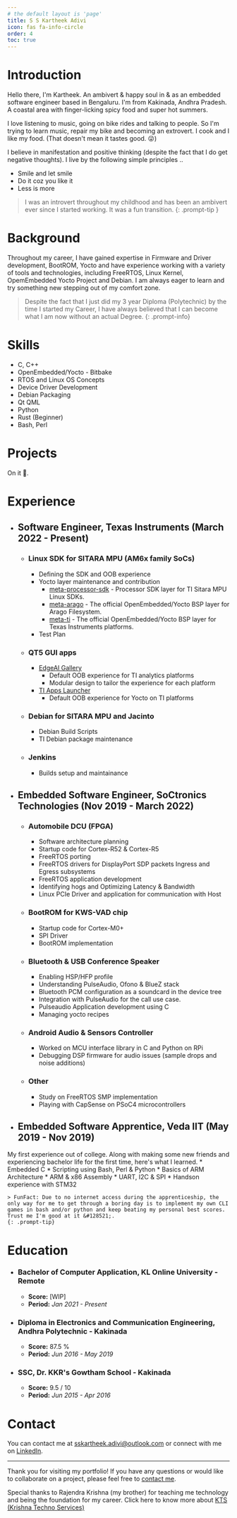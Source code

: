 ```yaml
---
# the default layout is 'page'
title: S S Kartheek Adivi
icon: fas fa-info-circle
order: 4
toc: true
---
```


# Introduction
Hello there, I'm Kartheek. An ambivert & happy soul in & as an embedded software engineer based in Bengaluru.
I'm from Kakinada, Andhra Pradesh. A coastal area with finger-licking spicy food and super hot summers.

I love listening to music, going on bike rides and talking to people. So I'm trying to learn music, repair my bike and becoming an extrovert.
I cook and I like my food. (That doesn't mean it tastes good. &#128540;)

I believe in manifestation and positive thinking (despite the fact that I do get negative thoughts). I live by the following simple principles ..
* Smile and let smile
* Do it coz you like it
* Less is more

> I was an introvert throughout my childhood and has been an ambivert ever since I started working. It was a fun transition.
{: .prompt-tip }

# Background
Throughout my career, I have gained expertise in Firmware and Driver development, BootROM, Yocto and have experience working with a variety of tools and technologies, including FreeRTOS, Linux Kernel, OpemEmbedded Yocto Project and Debian. I am always eager to learn and try something new stepping out of my comfort zone.

> Despite the fact that I just did my 3 year Diploma (Polytechnic) by the time I started my Career, I have always believed that I can become what I am now without an actual Degree.
{: .prompt-info}

# Skills
* C, C++
* OpenEmbedded/Yocto - Bitbake
* RTOS and Linux OS Concepts
* Device Driver Development
* Debian Packaging
* Qt QML
* Python
* Rust (Beginner)
* Bash, Perl

# Projects

On it &#128587;.

# Experience
+ ## Software Engineer, Texas Instruments (March 2022 - Present)
    * ### Linux SDK for SITARA MPU (AM6x family SoCs)
        - Defining the SDK and OOB experience
        - Yocto layer maintenance and contribution
	        + [meta-processor-sdk](https://git.ti.com/cgit/processor-sdk/meta-processor-sdk/) - Processor SDK layer for TI Sitara MPU Linux SDKs.
	        + [meta-arago](https://git.yoctoproject.org/meta-arago) - The official OpenEmbedded/Yocto BSP layer for Arago Filesystem.
	        + [meta-ti](https://git.yoctoproject.org/meta-ti) - The official OpenEmbedded/Yocto BSP layer for Texas Instruments platforms.
        - Test Plan
    * ### QT5 GUI apps
        - [EdgeAI Gallery](https://git.ti.com/cgit/apps/edgeai-gui-app)
            + Default OOB experience for TI analytics platforms
            + Modular design to tailor the experience for each platform
        - [TI Apps Launcher](https://github.com/sskartheekadivi/ti-apps-launcher)
            + Default OOB experience for Yocto on TI platforms
    * ### Debian for SITARA MPU and Jacinto
        - Debian Build Scripts
        - TI Debian package maintenance
    * ### Jenkins
        - Builds setup and maintainance

+ ## Embedded Software Engineer, SoCtronics Technologies (Nov 2019 - March 2022)
    * ### Automobile DCU (FPGA)
        - Software architecture planning
        - Startup code for Cortex-R52 & Cortex-R5
        - FreeRTOS porting
        - FreeRTOS drivers for DisplayPort SDP packets Ingress and Egress subsystems
        - FreeRTOS application development
        - Identifying hogs and Optimizing Latency & Bandwidth
        - Linux PCIe Driver and application for communication with Host

    * ### BootROM for KWS-VAD chip
        - Startup code for Cortex-M0+
        - SPI Driver
        - BootROM implementation

    * ### Bluetooth & USB Conference Speaker
        - Enabling HSP/HFP profile
        - Understanding PulseAudio, Ofono & BlueZ stack
        - Bluetooth PCM configuration as a soundcard in the device tree
        - Integration with PulseAudio for the call use case.
        - Pulseaudio Application development using C
        - Managing yocto recipes

    * ### Android Audio & Sensors Controller
        - Worked on MCU interface library in C and Python on RPi
        - Debugging DSP firmware for audio issues (sample drops and noise additions)

    * ### Other
        - Study on FreeRTOS SMP implementation
        - Playing with CapSense on PSoC4 microcontrollers

+ ## Embedded Software Apprentice, Veda IIT (May 2019 - Nov 2019)
My first experience out of college. Along with making some new friends and experiencing bachelor life for the first time, here's what I learned.
    * Embedded C
    * Scripting using Bash, Perl & Python
    * Basics of ARM Architecture
    * ARM & x86 Assembly 
    * UART, I2C & SPI
    * Handson experience with STM32

    > FunFact: Due to no internet access during the apprenticeship, the only way for me to get through a boring day is to implement my own CLI games in bash and/or python and keep beating my personal best scores. Trust me I'm good at it &#128521;.
    {: .prompt-tip}

# Education
+ ### Bachelor of Computer Application, KL Online University - Remote
    * **Score:** [WIP]
    * **Period:** _Jan 2021 - Present_
+ ### Diploma in Electronics and Communication Engineering, Andhra Polytechnic - Kakinada
    * **Score:** 87.5 %
    * **Period:** _Jun 2016 - May 2019_
+ ### SSC, Dr. KKR's Gowtham School - Kakinada
    * **Score:** 9.5 / 10
    * **Period:** _Jun 2015 - Apr 2016_

# Contact
You can contact me at [sskartheek.adivi@outlook.com](mailto:sskartheek.adivi@outlook.com) or connect with me on [LinkedIn](https://www.linkedin.com/in/sskartheekadivi).

---

Thank you for visiting my portfolio! If you have any questions or would like to collaborate on a project, please feel free to [contact me](mailto:sskartheek.adivi@outlook.com).

Special thanks to Rajendra Krishna (my brother) for teaching me technology and being the foundation for my career. Click here to know more about [KTS (Krishna Techno Services)](https://goo.gl/maps/TgPVA4h9UHGa6ivd7?coh=178573&entry=tt)


